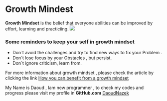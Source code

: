 # Growth Mindest

**Growth Mindset** is the belief that everyone abilities can be improved by effort, learning and practiciing.
![](https://3kllhk1ibq34qk6sp3bhtox1-wpengine.netdna-ssl.com/wp-content/uploads/2015/11/growth-mindset.png)

### Some reminders to keep your self in growth mindset

* Don`t avoid the challenges and try to find new ways to fix your Problem .
* Don`t lose focus by your Obstacles , but persist.
* Don`t ignore criticism, learn from.

For more information about growth mindset , please check the article by clicking the link [How you can benefit from a growth mindset](https://www.atlassian.com/blog/inside-atlassian/growth-mindset)

My Name is Daoud , Iam new programmer , to check my codes and progress please visit my profile in **GitHub.com** 
[DaoudNazek](https://github.com/daoudnazek)

